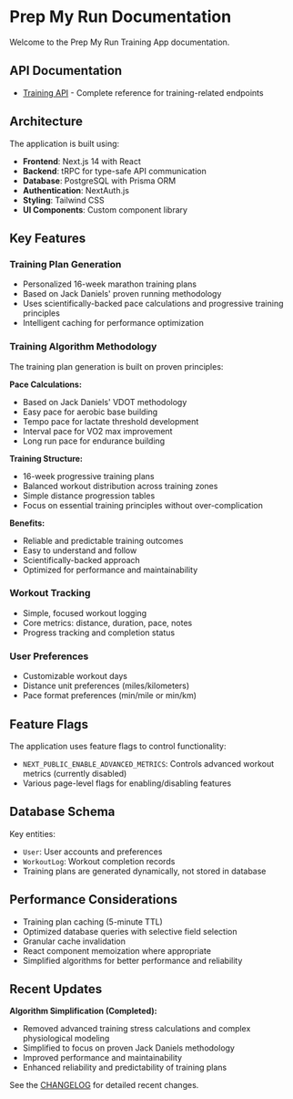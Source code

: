 # Prep My Run Documentation

Welcome to the Prep My Run Training App documentation.

## API Documentation

- [Training API](./api/training-api.md) - Complete reference for training-related endpoints

## Architecture

The application is built using:

- **Frontend**: Next.js 14 with React
- **Backend**: tRPC for type-safe API communication
- **Database**: PostgreSQL with Prisma ORM
- **Authentication**: NextAuth.js
- **Styling**: Tailwind CSS
- **UI Components**: Custom component library

## Key Features

### Training Plan Generation
- Personalized 16-week marathon training plans
- Based on Jack Daniels' proven running methodology
- Uses scientifically-backed pace calculations and progressive training principles
- Intelligent caching for performance optimization

### Training Algorithm Methodology
The training plan generation is built on proven principles:

**Pace Calculations:**
- Based on Jack Daniels' VDOT methodology
- Easy pace for aerobic base building
- Tempo pace for lactate threshold development
- Interval pace for VO2 max improvement
- Long run pace for endurance building

**Training Structure:**
- 16-week progressive training plans
- Balanced workout distribution across training zones
- Simple distance progression tables
- Focus on essential training principles without over-complication

**Benefits:**
- Reliable and predictable training outcomes
- Easy to understand and follow
- Scientifically-backed approach
- Optimized for performance and maintainability

### Workout Tracking
- Simple, focused workout logging
- Core metrics: distance, duration, pace, notes
- Progress tracking and completion status

### User Preferences
- Customizable workout days
- Distance unit preferences (miles/kilometers)
- Pace format preferences (min/mile or min/km)

## Feature Flags

The application uses feature flags to control functionality:

- `NEXT_PUBLIC_ENABLE_ADVANCED_METRICS`: Controls advanced workout metrics (currently disabled)
- Various page-level flags for enabling/disabling features

## Database Schema

Key entities:
- `User`: User accounts and preferences
- `WorkoutLog`: Workout completion records
- Training plans are generated dynamically, not stored in database

## Performance Considerations

- Training plan caching (5-minute TTL)
- Optimized database queries with selective field selection
- Granular cache invalidation
- React component memoization where appropriate
- Simplified algorithms for better performance and reliability

## Recent Updates

**Algorithm Simplification (Completed):**
- Removed advanced training stress calculations and complex physiological modeling
- Simplified to focus on proven Jack Daniels methodology
- Improved performance and maintainability
- Enhanced reliability and predictability of training plans

See the [CHANGELOG](../CHANGELOG.md) for detailed recent changes. 